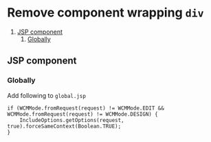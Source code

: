 # Remove component wrapping `div`

<!-- MarkdownTOC -->

1. [JSP component](#jsp-component)
    1. [Globally](#globally)

<!-- /MarkdownTOC -->

## JSP component

### Globally

Add following to `global.jsp`

```
if (WCMMode.fromRequest(request) != WCMMode.EDIT && WCMMode.fromRequest(request) != WCMMode.DESIGN) {
    IncludeOptions.getOptions(request, true).forceSameContext(Boolean.TRUE);
}
```

